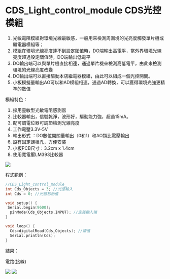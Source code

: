 ﻿# CDS_Light_control_module CDS光控模組

1. 光敏電阻模組對環境光線最敏感，一般用來檢測周圍境的光亮度觸發單片機或繼電器模組等；
2. 模組在環境光線亮度達不到設定閾值時，DO端輸出高電平，當外界環境光線亮度超過設定閾值時，DO端輸出低電平
3. DO輸出端可以與單片機直接相連，通過單片機來檢測高低電平，由此來檢測環境的光線亮度改變
4. DO輸出端可以直接驅動本店繼電器模組，由此可以組成一個光控開關。
5. 小板模擬量輸出AO可以和AD模組相連，通過AD轉換，可以獲得環境光強更精準的數值

模組特色：
1. 採用靈敏型光敏電阻感測器
2. 比較器輸出，信號乾淨，波形好，驅動能力強，超過15mA。
3. 配可調電位器可調節檢測光線亮度
4. 工作電壓3.3V-5V
5. 輸出形式 ：DO數位開關量輸出（0和1）和AO類比電壓輸出
6. 設有固定螺栓孔，方便安裝
7. 小板PCB尺寸：3.2cm x 1.4cm
8. 使用寬電壓LM393比較器

![](~@sensors/CDS/1.jpg)

程式範例：
```cpp
//CDS_Light_control_module_
int Cds_Objects = 3; //光感輸入
int Cds = 0; //光感初始值

void setup() {
 Serial.begin(9600);
  pinMode(Cds_Objects,INPUT); //定義輸入端
}

void loop() {
  Cds=digitalRead(Cds_Objects); //讀值
  Serial.println(Cds);
}
```

結果：

電路(接線)

![](~@sensors/CDS/150483.jpg)
![](~@sensors/CDS/1561538592718.jpg)